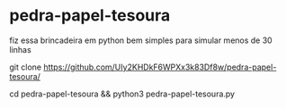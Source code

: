 # pedra-papel-tesoura

fiz essa brincadeira em python bem simples para simular
menos de 30 linhas

git clone https://github.com/UIy2KHDkF6WPXx3k83Df8w/pedra-papel-tesoura/

cd pedra-papel-tesoura && python3 pedra-papel-tesoura.py
